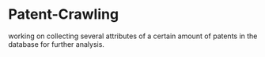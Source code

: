 # Patent-Crawling
working on collecting several attributes of a certain amount of patents in the database for further analysis.

